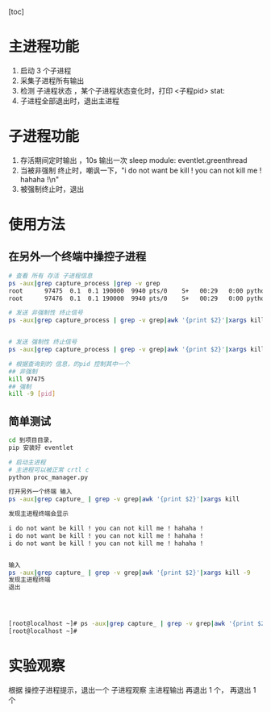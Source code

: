 [toc]

# 主进程功能
1. 启动 3 个子进程
2. 采集子进程所有输出
3. 检测 子进程状态 ，某个子进程状态变化时，打印 <子程pid> stat: <stat>
4. 子进程全部退出时，退出主进程

# 子进程功能
1. 存活期间定时输出 ，10s 输出一次 sleep module: eventlet.greenthread
2. 当被非强制 终止时，嘲讽一下，"i do not want be kill ! you can not kill me ! hahaha !\n"
3. 被强制终止时，退出

# 使用方法

## 在另外一个终端中操控子进程
```bash
# 查看 所有 存活 子进程信息
ps -aux|grep capture_process |grep -v grep
root      97475  0.1  0.1 190000  9940 pts/0    S+   00:29   0:00 python ./capture_process.py 2>&1
root      97476  0.1  0.1 190000  9940 pts/0    S+   00:29   0:00 python ./capture_process.py 2>&1

# 发送 非强制性 终止信号
ps -aux|grep capture_process | grep -v grep|awk '{print $2}'|xargs kill


# 发送 强制性 终止信号
ps -aux|grep capture_process | grep -v grep|awk '{print $2}'|xargs kill -9

# 根据查询到的 信息，的pid 控制其中一个
## 非强制
kill 97475
## 强制
kill -9 [pid]

```

## 简单测试
```bash
cd 到项目目录， 
pip 安装好 eventlet

# 启动主进程
# 主进程可以被正常 crtl c
python proc_manager.py 

打开另外一个终端 输入
ps -aux|grep capture_ | grep -v grep|awk '{print $2}'|xargs kill

发现主进程终端会显示

i do not want be kill ! you can not kill me ! hahaha !
i do not want be kill ! you can not kill me ! hahaha !
i do not want be kill ! you can not kill me ! hahaha !


输入
ps -aux|grep capture_ | grep -v grep|awk '{print $2}'|xargs kill -9
发现主进程终端 
退出



 
[root@localhost ~]# ps -aux|grep capture_ | grep -v grep|awk '{print $2}'|xargs kill -9
[root@localhost ~]#

```

# 实验观察

根据 操控子进程提示，退出一个 子进程观察 主进程输出
再退出 1 个，
再退出 1 个